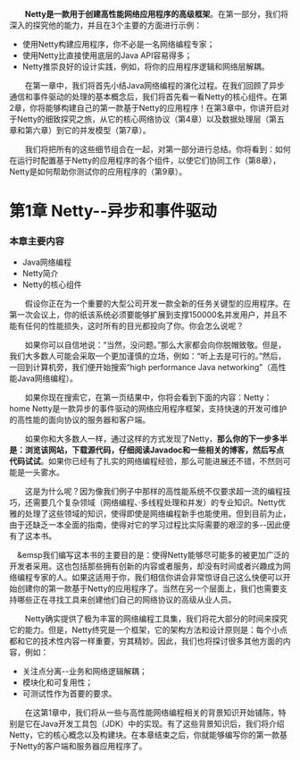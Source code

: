 &emsp;&emsp;**Netty是一款用于创建高性能网络应用程序的高级框架**。在第一部分，我们将深入的探究他的能力，并且在3个主要的方面进行示例：

- 使用Netty构建应用程序，你不必是一名网络编程专家；
- 使用Netty比直接使用底层的Java API容易得多；
- Netty推崇良好的设计实践，例如，将你的应用程序逻辑和网络层解耦。

&emsp;&emsp;在第一章中，我们将首先小结Java网络编程的演化过程。在我们回顾了异步通信和事件驱动的处理的基本概念后，我们将首先看一看Netty的核心组件。在第2章，你将能够构建自己的第一款基于Netty的应用程序！在第3章中，你讲开启对于Netty的细致探究之旅，从它的核心网络协议（第4章）以及数据处理层（第五章和第六章）到它的并发模型（第7章）。

&emsp;&emsp;我们将把所有的这些细节组合在一起，对第一部分进行总结。你将看到：如何在运行时配置基于Netty的应用程序的各个组件，以使它们协同工作（第8章），Netty是如何帮助你测试你的应用程序的（第9章）。


# 第1章 Netty--异步和事件驱动

### 本章主要内容

- Java网络编程
- Netty简介
- Netty的核心组件

&emsp;&emsp;假设你正在为一个重要的大型公司开发一款全新的任务关键型的应用程序。在第一次会议上，你的纸该系统必须要能够扩展到支撑150000名并发用户，并且不能有任何的性能损失，这时所有的目光都投向了你。你会怎么说呢？

&emsp;&emsp;如果你可以自信地说：“当然，没问题。”那么大家都会向你脱帽致敬。但是，我们大多数人可能会采取一个更加谨慎的立场，例如：“听上去是可行的。”然后，一回到计算机旁，我们便开始搜索“high performance Java networking”（高性能Java网络编程）。

&emsp;&emsp;如果你现在搜索它，在第一页结果中，你将会看到下面的内容：Netty：home Netty是一款异步的事件驱动的网络应用程序框架，支持快速的开发可维护的高性能的面向协议的服务器和客户端。

&emsp;&emsp;如果你和大多数人一样，通过这样的方式发现了Netty，**那么你的下一步多半是：浏览该网站，下载源代码，仔细阅读Javadoc和一些相关的博客，然后写点代码试试**。如果你已经有了扎实的网络编程经验，那么可能进展还不错，不然则可能是一头雾水。

&emsp;&emsp;这是为什么呢？因为像我们例子中那样的高性能系统不仅要求超一流的编程技巧，还需要几个复杂领域（网络编程、·多线程处理和并发）的专业知识。Netty优雅的处理了这些领域的知识，使得即使是网络编程新手也能使用。但到目前为止，由于还缺乏一本全面的指南，使得对它的学习过程比实际需要的艰涩的多--因此便有了这本书。

&emsp;&emsp我们编写这本书的主要目的是：使得Netty能够尽可能多的被更加广泛的开发者采用。这也包括那些拥有创新的内容或者服务，却没有时间或者兴趣成为网络编程专家的人。如果这适用于你，我们相信你讲会非常惊讶自己这么快便可以开始创建你的第一款基于Netty的应用程序了。当然在另一个层面上，我们也需要支持哪些正在寻找工具来创建他们自己的网络协议的高级从业人员。

&emsp;&emsp;Netty确实提供了极为丰富的网络编程工具集，我们将花大部分的时间来探究它的能力。但是，Netty终究是一个框架，它的架构方法和设计原则是：每个小点都和它的技术性内容一样重要，穷其精妙。因此，我们也将探讨很多其他方面的内容，例如：

- 关注点分离--业务和网络逻辑解耦；
- 模块化和可复用性；
- 可测试性作为首要的要求。

&emsp;&emsp;在这第1章中，我们将从一些与高性能网络编程相关的背景知识开始铺陈，特别是它在Java开发工具包（JDK）中的实现。有了这些背景知识后，我们将介绍Netty，它的核心概念以及构建块。在本章结束之后，你就能够编写你的第一款基于Netty的客户端和服务器应用程序了。